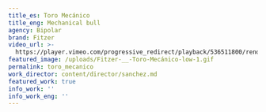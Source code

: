 ```yaml
---
title_es: Toro Mecánico
title_eng: Mechanical bull
agency: Bipolar
brand: Fitzer
video_url: >-
  https://player.vimeo.com/progressive_redirect/playback/536511800/rendition/720p/file.mp4?loc=external&log_user=0&signature=a497a61d03a2c4f2af0474aaea96424799c08669e2cf1c62843b3a2e5320343f
featured_image: /uploads/Fitzer-__-Toro-Mecánico-low-1.gif
permalink: toro_mecanico
work_director: content/director/sanchez.md
featured_work: true
info_work: ''
info_work_eng: ''
---
```


